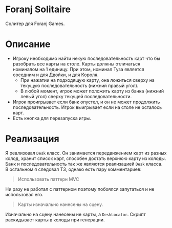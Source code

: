 # Foranj Solitaire
Солитер для Foranj Games.

# Описание
- Игроку необходимо найти некую последовательность карт что бы разобрать все карты на столе. Карты должны отличаться номиналом на 1 единицу. При этом, номинал Туза является соседним и для Двойки, и для Короля.
  - При нажатии на подходящую карту, она ложиться сверху на текущую последовательность (нижний правый угол).
  - В любой момент, игрок может положить карту из банка (нижний левый угол) сверху текущей последовательности.
- Игрок проигрывает если банк опустел, и он не может продолжить последовательность. Игрок выигрывает если на столе не осталось карт.
- Есть кнопка для перезапуска игры.

# Реализация
Я реализовал `Desk` класс. Он занимается передвижением карт из разных колод, хранит список карт, способен достать верхнюю карту из колоды. Банк и последовательность так же являются реализацией `Desk` класса. В остальном я следовал ТЗ, однако есть пару комментариев:
> Использовать паттерн MVC

Ни разу не работал с паттерном поэтому побоялся запутаться и не использовал его.

> Карты изначально нанесены на сцену.

Изначально на сцену нанесены не карты, а `DeskLocator`. Скрипт раскидывает карты в колоды при генерации.
